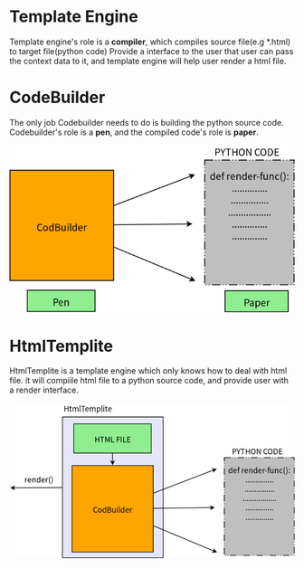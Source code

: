 # Template Engine
Template engine's role is a **compiler**, which compiles source file(e.g *.html) to target file(python code)
Provide a interface to the user that user can pass the context data to it, and template engine will help user
render a html file.

# CodeBuilder
The only job Codebuilder needs to do is building the python source code.
Codebuilder's role is a **pen**, and the compiled code's role is **paper**.

![CodeBuilder](../images/coder.png)

# HtmlTemplite
HtmlTemplite is a template engine which only knows how to deal with html file.
it will compiile html file to a python source code, and provide user with a render interface.

![HtmlTemplite](../images/html.png)
